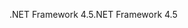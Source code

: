 <span data-ttu-id="d33d4-101">.NET Framework 4.5</span><span class="sxs-lookup"><span data-stu-id="d33d4-101">.NET Framework 4.5</span></span>